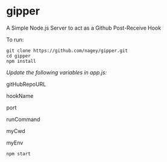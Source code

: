 gipper
======

A Simple Node.js Server to act as a Github Post-Receive Hook 

To run:
```
git clone https://github.com/nagey/gipper.git
cd gipper
npm install
```

*Update the following variables in app.js:*

gitHubRepoURL

hookName

port

runCommand

myCwd

myEnv

```
npm start
```